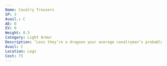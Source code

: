```yaml
---
Name: Cavalry Trousers
SP: 3
Avail.: C
AE: 0
EV: 0
Weight: 0.5
Category: Light Armor
Description: ‘Less they’re a dragoon your average cavalryman’s probably not gonna wear a ton of armor. These dark trouser are only reinforced by leather straps.
Avail: C
Location: Legs
Cost: 75
---
```

